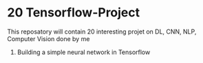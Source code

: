 # 20 Tensorflow-Project

This reposatory will contain 20 interesting projet on DL, CNN, NLP, Computer Vision done by me

1. Building a simple neural network in Tensorflow
